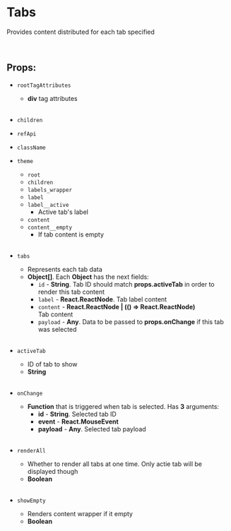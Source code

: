 # Tabs

Provides content distributed for each tab specified<br />

<br />

## Props:

- `rootTagAttributes`
    - **div** tag attributes<br /><br />

- `children`

- `refApi`

- `className`

- `theme`
    - `root`
    - `children`
    - `labels_wrapper`
    - `label`
    - `label__active`
        - Active tab's label
    - `content`
    - `content__empty`
        - If tab content is empty<br /><br />

- `tabs`
    - Represents each tab data
    - **Object[]**. Each **Object** has the next fields:
        - `id` - **String**. Tab ID should match **props.activeTab** in order to render this tab content
        - `label` - **React.ReactNode**. Tab label content
        - `content` - **React.ReactNode | (() => React.ReactNode)**<br />
            Tab content
        - `payload` - **Any**. Data to be passed to **props.onChange** if this tab was selected<br /><br />

- `activeTab`
    - ID of tab to show
    - **String**<br /><br />

- `onChange`
    - **Function** that is triggered when tab is selected. Has **3** arguments:
        - **id** - **String**. Selected tab ID
        - **event** - **React.MouseEvent<HTMLDivElement>**
        - **payload** - **Any**. Selected tab payload<br /><br />

- `renderAll`
    - Whether to render all tabs at one time. Only actie tab will be displayed though
    - **Boolean**<br /><br />

- `showEmpty`
    - Renders content wrapper if it empty
    - **Boolean**